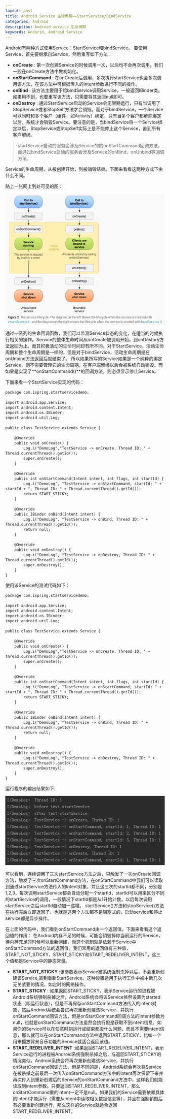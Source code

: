 ```yaml
---
layout: post
title: Android Service 生命周期——StartService/BindService
categories: Android
description: Android service 生命周期
keywords: Andorid, Android Service
---
```


Android有两种方式使用Service：StartService和bindService。
要使用Service，首先要继承自Service，然后重写如下方法：
- **onCreate** : 第一次创建Service的时候调用一次，以后均不会再次调用。我们一般在onCreate方法中做初始化。
- **onStartCommand** : 在onCreate后调用，多次执行startService也会多次调用该方法，在该方法中可根据传入的intent参数进行不同的操作。
- **onBind** : 该方法主要用于给bindService调用Service，一般返回IBinder类。如果用不到，也要重写该方法，只需要将其返回null即可。
- **onDestroy** : 通过StartService启动的Service会无限期运行，只有当调用了StopService或者StopSelf方法才会销毁。而对于bindService，一个Service可以同时和多个客户（组件，如Activity）绑定，只有当多个客户都解除绑定以后，系统才会销毁Service。要注意的是，当bindService将一个Service绑定以后，StopService或StopSelf实际上是不能停止这个Service，直到所有客户解绑。

>startService启动的服务会涉及Service的的onStartCommand回调方法，而通过bindService启动的服务会涉及Service的onBind、onUnbind等回调方法。

Service的生命周期，从被创建开始，到被销毁结束。下面来看看这两种方式下由什么不同。

贴上一张网上到处可见的图：

![android service](/images/posts/android/android_service.png)

通过一系列的生命回调函数，我们可以监测Service状态的变化，在适当的时候执行相关的操作。Service的整体生命时间从onCreate被调用开始，到onDestory方法返回为止。而其积极活动的生命时间却有所不同。对于StartService，活动生命周期和整个生命周期是一样的，但是对于bindService，活动生命周期是在onUnbind方法返回后就结束了。
所以如果所写的Service如果是一个纯粹的绑定Service，则不需要管理它的生命周期，在客户端解绑以后会被系统自动销毁。而如果是实现了**onStartCommand()**的回调方法，则必须显示停止Service。

下面来看一个StartService实现的代码：
```
package com.ispring.startservicedemo;

import android.app.Service;
import android.content.Intent;
import android.os.IBinder;
import android.util.Log;

public class TestService extends Service {

    @Override
    public void onCreate() {
        Log.i("DemoLog","TestService -> onCreate, Thread ID: " + Thread.currentThread().getId());
        super.onCreate();
    }

    @Override
    public int onStartCommand(Intent intent, int flags, int startId) {
        Log.i("DemoLog", "TestService -> onStartCommand, startId: " + startId + ", Thread ID: " + Thread.currentThread().getId());
        return START_STICKY;
    }

    @Override
    public IBinder onBind(Intent intent) {
        Log.i("DemoLog", "TestService -> onBind, Thread ID: " + Thread.currentThread().getId());
        return null;
    }

    @Override
    public void onDestroy() {
        Log.i("DemoLog", "TestService -> onDestroy, Thread ID: " + Thread.currentThread().getId());
        super.onDestroy();
    }
}
```

使用该Service的测试代码如下：
```
package com.ispring.startservicedemo;

import android.app.Service;
import android.content.Intent;
import android.os.IBinder;
import android.util.Log;

public class TestService extends Service {

    @Override
    public void onCreate() {
        Log.i("DemoLog","TestService -> onCreate, Thread ID: " + Thread.currentThread().getId());
        super.onCreate();
    }

    @Override
    public int onStartCommand(Intent intent, int flags, int startId) {
        Log.i("DemoLog", "TestService -> onStartCommand, startId: " + startId + ", Thread ID: " + Thread.currentThread().getId());
        return START_STICKY;
    }

    @Override
    public IBinder onBind(Intent intent) {
        Log.i("DemoLog", "TestService -> onBind, Thread ID: " + Thread.currentThread().getId());
        return null;
    }

    @Override
    public void onDestroy() {
        Log.i("DemoLog", "TestService -> onDestroy, Thread ID: " + Thread.currentThread().getId());
        super.onDestroy();
    }
}
```
运行程序的输出结果如下: 

![run](/images/posts/android/android_service2.png)

可以看到，连续调用了三次startService方法之后，只触发了一次onCreate回调方法，触发了三次onStartCommand方法，在onStartCommand中我们可以读取到通过startService方法传入的Intent对象，并且这三次的startId都不同，分别是1,2,3，每次调用startService都会自动分配一个startId，startId可以用来区分不同的startService的调用，一般情况下startId都是从1开始计数，以后每次调用startService之后startId自动加一递增。
startService()方法和stopService()方法在执行完后立即返回了，也就是这两个方法都不是阻塞式的，启动service和停止service都是异步操作。

在上面的代码中，我们看到onStartCommand由一个返回值，下面来看看这个返回值的作用：
在Android内存不足的时候，可能会销毁掉你当前运行的Service，待内存充足的时候可以重新创建，而这个机制就是依赖于Service中onStartCommand方法的返回值。我们常用的返回值有三种值，START_NOT_STICKY、START_STICKY和START_REDELIVER_INTENT，这三个值都是Service中的静态常量。
- **START_NOT_STICKY** :该参数表示Service被系统强制杀掉以后，不会重新创建该Service,直到重新StartService。这种设置适用于执行工作中被中断几次无关紧要的情况，如定时的网络操作。
- **START_STICKY** : 如果返回START_STICKY，表示Service运行的进程被Android系统强制杀掉之后，Android系统会将该Service依然设置为started状态（即运行状态），但是不再保存onStartCommand方法传入的intent对象，然后Android系统会尝试再次重新创建该Service，并执行onStartCommand回调方法，但是onStartCommand回调方法的Intent参数为null，也就是onStartCommand方法虽然会执行但是获取不到intent信息。如果你的Service可以在任意时刻运行或结束都没什么问题，而且不需要intent信息，那么就可以在onStartCommand方法中返回START_STICKY，比如一个用来播放背景音乐功能的Service就适合返回该值。
- **START_REDELIVER_INTENT** :如果返回START_REDELIVER_INTENT，表示Service运行的进程被Android系统强制杀掉之后，与返回START_STICKY的情况类似，Android系统会将再次重新创建该Service，并执行onStartCommand回调方法，但是不同的是，Android系统会再次将Service在被杀掉之前最后一次传入onStartCommand方法中的Intent再次保留下来并再次传入到重新创建后的Service的onStartCommand方法中，这样我们就能读取到intent参数。只要返回START_REDELIVER_INTENT，那么onStartCommand重的intent一定不是null。如果我们的Service需要依赖具体的Intent才能运行（需要从Intent中读取相关数据信息等），并且在强制销毁后有必要重新创建运行，那么这样的Service就适合返回START_REDELIVER_INTENT。
